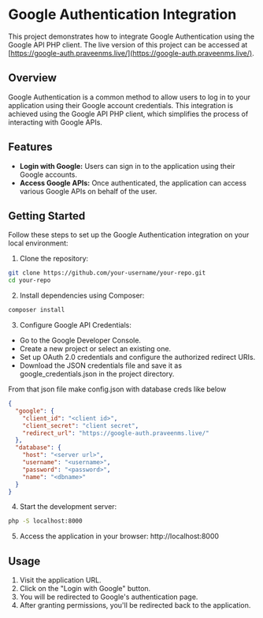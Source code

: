 # Google Authentication Integration

This project demonstrates how to integrate Google Authentication using the Google API PHP client. The live version of this project can be accessed at [https://google-auth.praveenms.live/](https://google-auth.praveenms.live/).

## Overview

Google Authentication is a common method to allow users to log in to your application using their Google account credentials. This integration is achieved using the Google API PHP client, which simplifies the process of interacting with Google APIs.

## Features

- **Login with Google:** Users can sign in to the application using their Google accounts.
- **Access Google APIs:** Once authenticated, the application can access various Google APIs on behalf of the user.

## Getting Started

Follow these steps to set up the Google Authentication integration on your local environment:

1. Clone the repository:

```bash
git clone https://github.com/your-username/your-repo.git
cd your-repo
```

2. Install dependencies using Composer:

```bash
composer install
```

3. Configure Google API Credentials:

- Go to the Google Developer Console.
- Create a new project or select an existing one.
- Set up OAuth 2.0 credentials and configure the authorized redirect URIs.
- Download the JSON credentials file and save it as google_credentials.json in the project directory.

From that json file make config.json with database creds like below

```json
{
  "google": {
    "client_id": "<client id>",
    "client_secret": "client secret",
    "redirect_url": "https://google-auth.praveenms.live/"
  },
  "database": {
    "host": "<server url>",
    "username": "<username>",
    "password": "<password>",
    "name": "<dbname>"
  }
}
```

4. Start the development server:

```bash
php -S localhost:8000
```

5. Access the application in your browser: http://localhost:8000

## Usage

1. Visit the application URL.
2. Click on the "Login with Google" button.
3. You will be redirected to Google's authentication page.
4. After granting permissions, you'll be redirected back to the application.
